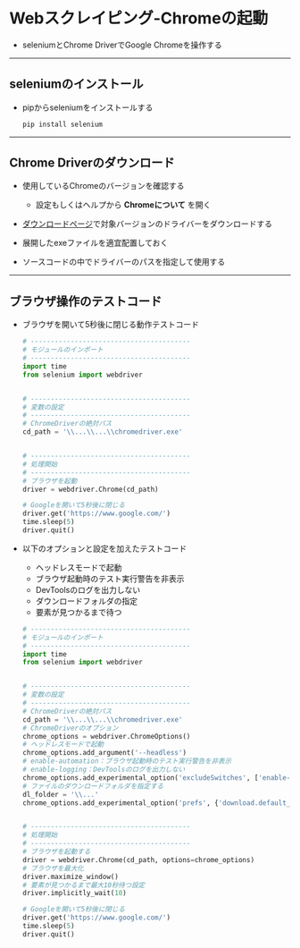 # Webスクレイピング-Chromeの起動

* seleniumとChrome DriverでGoogle Chromeを操作する

***

## seleniumのインストール

* pipからseleniumをインストールする

  ```cmd
  pip install selenium
  ```

***

## Chrome Driverのダウンロード

* 使用しているChromeのバージョンを確認する

  * 設定もしくはヘルプから __Chromeについて__ を開く

* [ダウンロードページ](https://chromedriver.chromium.org/downloads)で対象バージョンのドライバーをダウンロードする

* 展開したexeファイルを適宜配置しておく

* ソースコードの中でドライバーのパスを指定して使用する

***

## ブラウザ操作のテストコード

* ブラウザを開いて5秒後に閉じる動作テストコード

  ```python
  # ----------------------------------------
  # モジュールのインポート
  # ----------------------------------------
  import time
  from selenium import webdriver


  # ----------------------------------------
  # 変数の設定
  # ----------------------------------------
  # ChromeDriverの絶対パス
  cd_path = '\\...\\...\\chromedriver.exe'


  # ----------------------------------------
  # 処理開始
  # ----------------------------------------
  # ブラウザを起動
  driver = webdriver.Chrome(cd_path)

  # Googleを開いて5秒後に閉じる
  driver.get('https://www.google.com/')
  time.sleep(5)
  driver.quit()
  ```

* 以下のオプションと設定を加えたテストコード
  * ヘッドレスモードで起動
  * ブラウザ起動時のテスト実行警告を非表示
  * DevToolsのログを出力しない
  * ダウンロードフォルダの指定
  * 要素が見つかるまで待つ

  ```python
  # ----------------------------------------
  # モジュールのインポート
  # ----------------------------------------
  import time
  from selenium import webdriver


  # ----------------------------------------
  # 変数の設定
  # ----------------------------------------
  # ChromeDriverの絶対パス
  cd_path = '\\...\\...\\chromedriver.exe'
  # ChromeDriverのオプション
  chrome_options = webdriver.ChromeOptions()
  # ヘッドレスモードで起動
  chrome_options.add_argument('--headless')
  # enable-automation：ブラウザ起動時のテスト実行警告を非表示
  # enable-logging：DevToolsのログを出力しない
  chrome_options.add_experimental_option('excludeSwitches', ['enable-automation', 'enable-logging'])
  # ファイルのダウンロードフォルダを指定する
  dl_folder = '\\...'
  chrome_options.add_experimental_option('prefs', {'download.default_directory': dl_folder})


  # ----------------------------------------
  # 処理開始
  # ----------------------------------------
  # ブラウザを起動する
  driver = webdriver.Chrome(cd_path, options=chrome_options)
  # ブラウザを最大化
  driver.maximize_window()
  # 要素が見つかるまで最大10秒待つ設定
  driver.implicitly_wait(10)

  # Googleを開いて5秒後に閉じる
  driver.get('https://www.google.com/')
  time.sleep(5)
  driver.quit()
  ```
